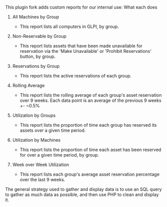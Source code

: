 This plugin fork adds custom reports for our internal use:
What each does
1. All Machines by Group
    - This report lists all computers in GLPI, by group.

2. Non-Reservable by Group
    - This report lists assets that have been made unavailable for reservation via the 'Make Unavailable' or 'Prohibit Reservations' button, by group.
3. Reservations by Group
    - This report lists the active reservations of each group.
4. Rolling Average
    - This report lists the rolling average of each group's asset reservation over 9 weeks. Each data point is an average of the previous 9 weeks +- ~0.5%
5. Utilization by Groups
    - This report lists the proportion of time each group has reserved its assets over a given time period.
6. Utilization by Machines
    - This report lists the proportion of time each asset has been reserved for over a given time period, by group.
7. Week over Week Utilization
    - This report lists each group's average asset reservation percentage over the last 9 weeks.

The general strategy used to gather and display data is to use an SQL query to gather as much data as possible, and then use PHP to clean and display it.
